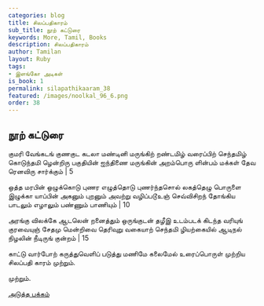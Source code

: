 ```yaml
---
categories: blog
title: சிலப்பதிகாரம்
sub_title: நூற் கட்டுரை
keywords: More, Tamil, Books
description: சிலப்பதிகாரம்
author: Tamilan
layout: Ruby
tags:
- இளங்கோ அடிகள்
is_book: 1
permalink: silapathikaaram_38
featured: /images/noolkal_96_6.png
order: 38
---
```



## நூற் கட்டுரை

குமரி வேங்கடங் குணகுட கடலா மண்டினி மருங்கிற் றண்டமிழ் வரைப்பிற் செந்தமிழ் கொடுந்தமி ழென்றிரு பகுதியின் ஐந்திணை மருங்கின் அறம்பொரு ளின்பம் மக்கள் தேவ ரெனவிரு சார்க்கும் | 5

ஒத்த மரபின் ஒழுக்கொடு புணர எழுத்தொடு புணர்ந்தசொல் லகத்தெழு பொருளை இழுக்கா யாப்பின் அகனும் புறனும் அவற்று வழிப்படூஉஞ் செவ்விசிறந் தோங்கிய பாடலும் எழாலும் பண்ணும் பாணியும் | 10

அரங்கு விலக்கே ஆடலென் றனைத்தும் ஒருங்குடன் தழீஇ உடம்படக் கிடந்த வரியுங் குரவையுஞ் சேதமு மென்றிவை தெரிவுறு வகையாற் செந்தமி ழியற்கையில் ஆடிநல் நிழலின் நீடிருங் குன்றம் | 15

காட்டு வார்போற் கருத்துவெளிப் படுத்து மணிமே கலைமேல் உரைப்பொருள் முற்றிய சிலப்பதி காரம் முற்றும்.

முற்றும்.

[அடுத்த பக்கம்](silapathikaaram_39)